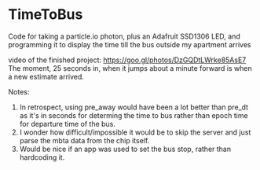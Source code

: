 # TimeToBus
Code for taking a particle.io photon, plus an Adafruit SSD1306 LED, and programming it to display the time till the bus outside my apartment arrives

video of the finished project:
https://goo.gl/photos/DzGQDtLWrke85AsE7
The moment, 25 seconds in, when it jumps about a minute forward is when a new estimate arrived.

Notes:
1) In retrospect, using pre_away would have been a lot better than pre_dt as it's in seconds for determing the time to bus rather than epoch time for departure time of the bus.
2) I wonder how difficult/impossible it would be to skip the server and just parse the mbta data from the chip itself.
3) Would be nice if an app was used to set the bus stop, rather than hardcoding it.
